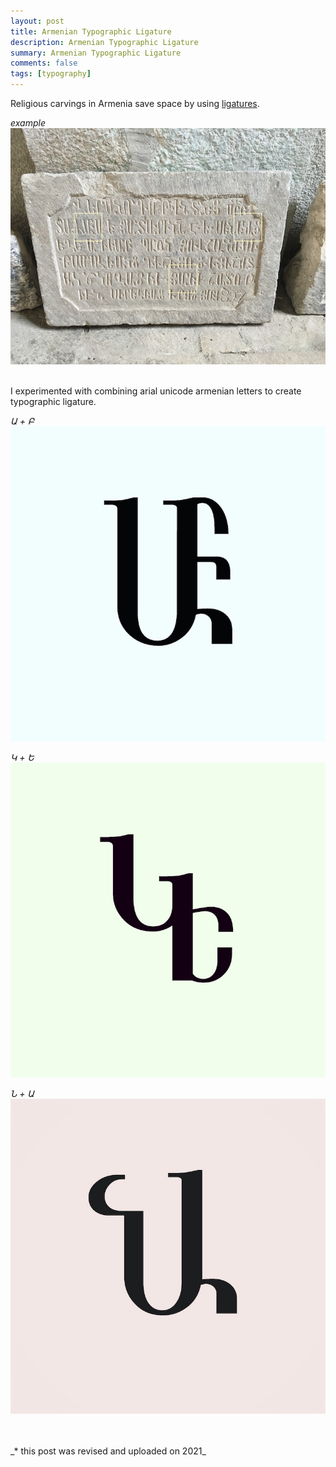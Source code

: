 ```yaml
---
layout: post
title: Armenian Typographic Ligature
description: Armenian Typographic Ligature
summary: Armenian Typographic Ligature
comments: false
tags: [typography]
---
```


Religious carvings in Armenia save space by using [ligatures](https://en.wikipedia.org/wiki/Ligature_(writing)).

_example_
<img src="/assets/images/example.jpg">

<br>
I experimented with combining arial unicode armenian letters to create typographic ligature.

_Ա + Բ_
<img src="/assets/images/AB.jpg">

_Կ + Ե_
<img src="/assets/images/KE.jpg"> 

_Ն + Ա_
<img src="/assets/images/NA.jpg"> 

<br>
<br>
_*  this post was revised and uploaded on 2021_